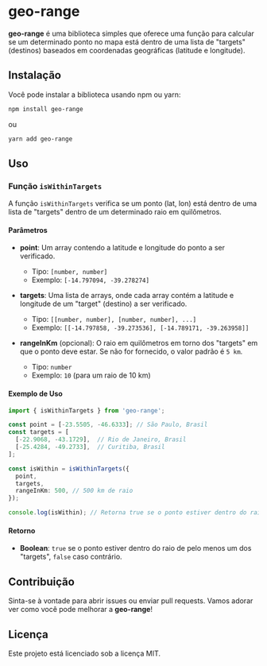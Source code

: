 
# geo-range

**geo-range** é uma biblioteca simples que oferece uma função para calcular se um determinado ponto no mapa está dentro de uma lista de "targets" (destinos) baseados em coordenadas geográficas (latitude e longitude).

## Instalação

Você pode instalar a biblioteca usando npm ou yarn:

```bash
npm install geo-range
```

ou

```bash
yarn add geo-range
```

## Uso

### Função `isWithinTargets`

A função `isWithinTargets` verifica se um ponto (lat, lon) está dentro de uma lista de "targets" dentro de um determinado raio em quilômetros.

#### Parâmetros

- **point**: Um array contendo a latitude e longitude do ponto a ser verificado.  
  - Tipo: `[number, number]`
  - Exemplo: `[-14.797094, -39.278274]`

- **targets**: Uma lista de arrays, onde cada array contém a latitude e longitude de um "target" (destino) a ser verificado.
  - Tipo: `[[number, number], [number, number], ...]`
  - Exemplo: `[[-14.797858, -39.273536], [-14.789171, -39.263958]]`

- **rangeInKm** (opcional): O raio em quilômetros em torno dos "targets" em que o ponto deve estar. Se não for fornecido, o valor padrão é `5 km`.
  - Tipo: `number`
  - Exemplo: `10` (para um raio de 10 km)

#### Exemplo de Uso

```ts
import { isWithinTargets } from 'geo-range';

const point = [-23.5505, -46.6333]; // São Paulo, Brasil
const targets = [
  [-22.9068, -43.1729],  // Rio de Janeiro, Brasil
  [-25.4284, -49.2733],  // Curitiba, Brasil
];

const isWithin = isWithinTargets({
  point,
  targets,
  rangeInKm: 500, // 500 km de raio
});

console.log(isWithin); // Retorna true se o ponto estiver dentro do raio de algum target
```

#### Retorno

- **Boolean**: `true` se o ponto estiver dentro do raio de pelo menos um dos "targets", `false` caso contrário.

## Contribuição

Sinta-se à vontade para abrir issues ou enviar pull requests. Vamos adorar ver como você pode melhorar a **geo-range**!

## Licença

Este projeto está licenciado sob a licença MIT.
